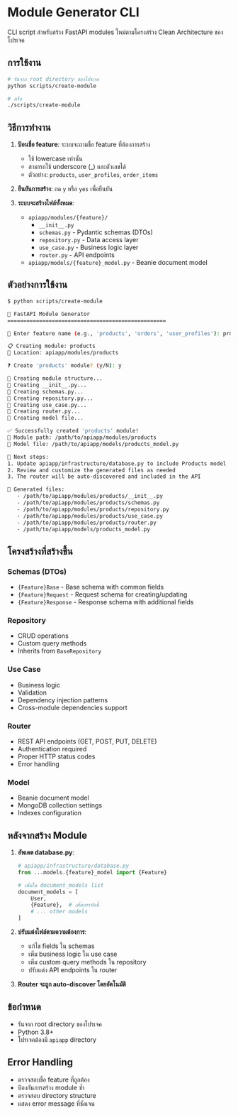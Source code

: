 # Module Generator CLI

CLI script สำหรับสร้าง FastAPI modules ใหม่ตามโครงสร้าง Clean Architecture ของโปรเจค

## การใช้งาน

```bash
# รันจาก root directory ของโปรเจค
python scripts/create-module

# หรือ
./scripts/create-module
```

## วิธีการทำงาน

1. **ป้อนชื่อ feature**: ระบบจะถามชื่อ feature ที่ต้องการสร้าง

   - ใช้ lowercase เท่านั้น
   - สามารถใช้ underscore (\_) และตัวเลขได้
   - ตัวอย่าง: `products`, `user_profiles`, `order_items`

2. **ยืนยันการสร้าง**: กด `y` หรือ `yes` เพื่อยืนยัน

3. **ระบบจะสร้างไฟล์ทั้งหมด**:
   - `apiapp/modules/{feature}/`
     - `__init__.py`
     - `schemas.py` - Pydantic schemas (DTOs)
     - `repository.py` - Data access layer
     - `use_case.py` - Business logic layer
     - `router.py` - API endpoints
   - `apiapp/models/{feature}_model.py` - Beanie document model

## ตัวอย่างการใช้งาน

```bash
$ python scripts/create-module

🚀 FastAPI Module Generator
==================================================

📝 Enter feature name (e.g., 'products', 'orders', 'user_profiles'): products

📋 Creating module: products
📁 Location: apiapp/modules/products

❓ Create 'products' module? (y/N): y

🔨 Creating module structure...
📝 Creating __init__.py...
📝 Creating schemas.py...
📝 Creating repository.py...
📝 Creating use_case.py...
📝 Creating router.py...
📝 Creating model file...

✅ Successfully created 'products' module!
📁 Module path: /path/to/apiapp/modules/products
📄 Model file: /path/to/apiapp/models/products_model.py

🔧 Next steps:
1. Update apiapp/infrastructure/database.py to include Products model
2. Review and customize the generated files as needed
3. The router will be auto-discovered and included in the API

📝 Generated files:
   - /path/to/apiapp/modules/products/__init__.py
   - /path/to/apiapp/modules/products/schemas.py
   - /path/to/apiapp/modules/products/repository.py
   - /path/to/apiapp/modules/products/use_case.py
   - /path/to/apiapp/modules/products/router.py
   - /path/to/apiapp/models/products_model.py
```

## โครงสร้างที่สร้างขึ้น

### Schemas (DTOs)

- `{Feature}Base` - Base schema with common fields
- `{Feature}Request` - Request schema for creating/updating
- `{Feature}Response` - Response schema with additional fields

### Repository

- CRUD operations
- Custom query methods
- Inherits from `BaseRepository`

### Use Case

- Business logic
- Validation
- Dependency injection patterns
- Cross-module dependencies support

### Router

- REST API endpoints (GET, POST, PUT, DELETE)
- Authentication required
- Proper HTTP status codes
- Error handling

### Model

- Beanie document model
- MongoDB collection settings
- Indexes configuration

## หลังจากสร้าง Module

1. **อัพเดต database.py**:

   ```python
   # apiapp/infrastructure/database.py
   from ...models.{feature}_model import {Feature}

   # เพิ่มใน document_models list
   document_models = [
       User,
       {Feature},  # เพิ่มบรรทัดนี้
       # ... other models
   ]
   ```

2. **ปรับแต่งไฟล์ตามความต้องการ**:

   - แก้ไข fields ใน schemas
   - เพิ่ม business logic ใน use case
   - เพิ่ม custom query methods ใน repository
   - ปรับแต่ง API endpoints ใน router

3. **Router จะถูก auto-discover โดยอัตโนมัติ**

## ข้อกำหนด

- รันจาก root directory ของโปรเจค
- Python 3.8+
- โปรเจคต้องมี `apiapp` directory

## Error Handling

- ตรวจสอบชื่อ feature ที่ถูกต้อง
- ป้องกันการสร้าง module ซ้ำ
- ตรวจสอบ directory structure
- แสดง error message ที่ชัดเจน
